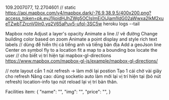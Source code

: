 
109.2007077, 12.2704601
// static
https://api.mapbox.com/v4/mapbox.dark/-76.9,38.9,5/400x200.png?access_token=pk.eyJ1IjoidHJhZWg5OCIsImEiOiJjam1ldG02aWwxa2lkM2xueTZwbTZrcnV0In0.yq2V65aPuv5-ufol-3SC5w
heroku logs --tail


Mapbox note
    Adjust a layer's opacity
    Animate a line // vẽ đường
    Change building color based on zoom
    Animate a point
    display and style rich text labels // dùng để hiển thị cả tiếng anh và tiếng bản địa
    Add a geoJson line
    Center on symbol
    fly to a location
    fit a map to a bounding box
    locate the user  // cho biết vị trí hiện tại
    mapbox-gl-directions https://www.mapbox.com/mapbox-gl-js/example/mapbox-gl-directions/

// note
layout cần 1 nút refresh -> làm mới lại postion
    Tạo 1 cái chờ vài giây cho refresh
    Nâng cao: dùng socketio auto làm mới lại vị trí hiện tại (bỏ nút refresh)
location-info tạo nút reload lại vị trí bản thân.

Facilities
    item: {
        "name": "",
        "img": "",
        "price": "",
    }